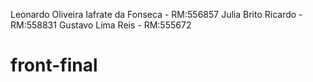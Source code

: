 Leonardo Oliveira Iafrate da Fonseca - RM:556857
Julia Brito Ricardo - RM:558831
Gustavo Lima Reis - RM:555672
# front-final
